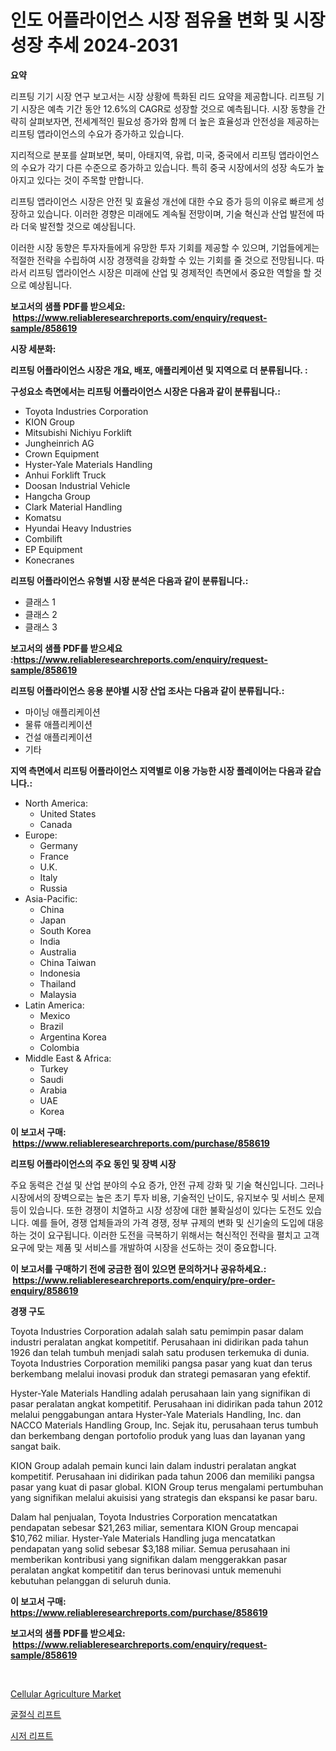 <p><h1>인도 어플라이언스 시장 점유율 변화 및 시장 성장 추세 2024-2031</h1></p><p><strong>요약</strong></p>
<p><p>리프팅 기기 시장 연구 보고서는 시장 상황에 특화된 리드 요약을 제공합니다. 리프팅 기기 시장은 예측 기간 동안 12.6%의 CAGR로 성장할 것으로 예측됩니다. 시장 동향을 간략히 살펴보자면, 전세계적인 필요성 증가와 함께 더 높은 효율성과 안전성을 제공하는 리프팅 앱라이언스의 수요가 증가하고 있습니다.</p><p>지리적으로 분포를 살펴보면, 북미, 아태지역, 유럽, 미국, 중국에서 리프팅 앱라이언스의 수요가 각기 다른 수준으로 증가하고 있습니다. 특히 중국 시장에서의 성장 속도가 높아지고 있다는 것이 주목할 만합니다.</p><p>리프팅 앱라이언스 시장은 안전 및 효율성 개선에 대한 수요 증가 등의 이유로 빠르게 성장하고 있습니다. 이러한 경향은 미래에도 계속될 전망이며, 기술 혁신과 산업 발전에 따라 더욱 발전할 것으로 예상됩니다.</p><p>이러한 시장 동향은 투자자들에게 유망한 투자 기회를 제공할 수 있으며, 기업들에게는 적절한 전략을 수립하여 시장 경쟁력을 강화할 수 있는 기회를 줄 것으로 전망됩니다. 따라서 리프팅 앱라이언스 시장은 미래에 산업 및 경제적인 측면에서 중요한 역할을 할 것으로 예상됩니다.</p></p>
<p><strong>보고서의 샘플 PDF를 받으세요: &nbsp;<a href="https://www.reliableresearchreports.com/enquiry/request-sample/858619">https://www.reliableresearchreports.com/enquiry/request-sample/858619</a></strong></p>
<p><strong>시장 세분화:</strong></p>
<p><strong> 리프팅 어플라이언스 시장은 개요, 배포, 애플리케이션 및 지역으로 더 분류됩니다. :</strong></p>
<p><strong>구성요소 측면에서는 리프팅 어플라이언스 시장은 다음과 같이 분류됩니다.:</strong></p>
<p><ul><li>Toyota Industries Corporation</li><li>KION Group</li><li>Mitsubishi Nichiyu Forklift</li><li>Jungheinrich AG</li><li>Crown Equipment</li><li>Hyster-Yale Materials Handling</li><li>Anhui Forklift Truck</li><li>Doosan Industrial Vehicle</li><li>Hangcha Group</li><li>Clark Material Handling</li><li>Komatsu</li><li>Hyundai Heavy Industries</li><li>Combilift</li><li>EP Equipment</li><li>Konecranes</li></ul></p>
<p><strong> 리프팅 어플라이언스 유형별 시장 분석은 다음과 같이 분류됩니다.:</strong></p>
<p><ul><li>클래스 1</li><li>클래스 2</li><li>클래스 3</li></ul></p>
<p><strong>보고서의 샘플 PDF를 받으세요 :<a href="https://www.reliableresearchreports.com/enquiry/request-sample/858619">https://www.reliableresearchreports.com/enquiry/request-sample/858619</a></strong></p>
<p><strong> 리프팅 어플라이언스 응용 분야별 시장 산업 조사는 다음과 같이 분류됩니다.:</strong></p>
<p><ul><li>마이닝 애플리케이션</li><li>물류 애플리케이션</li><li>건설 애플리케이션</li><li>기타</li></ul></p>
<p><strong>지역 측면에서 리프팅 어플라이언스 지역별로 이용 가능한 시장 플레이어는 다음과 같습니다.:</strong></p>
<p><ul>
    <li>
        North America:
        <ul>
            <li>United States</li>
            <li>Canada</li>
        </ul>
    </li>
    <li>
        Europe:
        <ul>
            <li>Germany</li>
            <li>France</li>
            <li>U.K.</li>
            <li>Italy</li>
            <li>Russia</li>
        </ul>
    </li>
    <li>
        Asia-Pacific:
        <ul>
            <li>China</li>
            <li>Japan</li>
            <li>South Korea</li>
            <li>India</li>
            <li>Australia</li>
            <li>China Taiwan</li>
            <li>Indonesia</li>
            <li>Thailand</li>
            <li>Malaysia</li>
        </ul>
    </li>
    <li>
        Latin America:
        <ul>
            <li>Mexico</li>
            <li>Brazil</li>
            <li>Argentina Korea</li>
            <li>Colombia</li>
        </ul>
    </li>
    <li>
        Middle East & Africa:
        <ul>
            <li>Turkey</li>
            <li>Saudi</li>
            <li>Arabia</li>
            <li>UAE</li>
            <li>Korea</li>
        </ul>
    </li>
    </ul></p>
<p><strong>이 보고서 구매: &nbsp;<a href="https://www.reliableresearchreports.com/purchase/858619">https://www.reliableresearchreports.com/purchase/858619</a></strong></p>
<p><strong>리프팅 어플라이언스의 주요 동인 및 장벽 시장</strong></p>
<p><p>주요 동력은 건설 및 산업 분야의 수요 증가, 안전 규제 강화 및 기술 혁신입니다. 그러나 시장에서의 장벽으로는 높은 초기 투자 비용, 기술적인 난이도, 유지보수 및 서비스 문제 등이 있습니다. 또한 경쟁이 치열하고 시장 성장에 대한 불확실성이 있다는 도전도 있습니다. 예를 들어, 경쟁 업체들과의 가격 경쟁, 정부 규제의 변화 및 신기술의 도입에 대응하는 것이 요구됩니다. 이러한 도전을 극복하기 위해서는 혁신적인 전략을 펼치고 고객 요구에 맞는 제품 및 서비스를 개발하여 시장을 선도하는 것이 중요합니다.</p></p>
<p><strong>이 보고서를 구매하기 전에 궁금한 점이 있으면 문의하거나 공유하세요.: &nbsp;<a href="https://www.reliableresearchreports.com/enquiry/pre-order-enquiry/858619">https://www.reliableresearchreports.com/enquiry/pre-order-enquiry/858619</a></strong></p>
<p><strong>경쟁 구도</strong></p>
<p><p>Toyota Industries Corporation adalah salah satu pemimpin pasar dalam industri peralatan angkat kompetitif. Perusahaan ini didirikan pada tahun 1926 dan telah tumbuh menjadi salah satu produsen terkemuka di dunia. Toyota Industries Corporation memiliki pangsa pasar yang kuat dan terus berkembang melalui inovasi produk dan strategi pemasaran yang efektif.</p><p>Hyster-Yale Materials Handling adalah perusahaan lain yang signifikan di pasar peralatan angkat kompetitif. Perusahaan ini didirikan pada tahun 2012 melalui penggabungan antara Hyster-Yale Materials Handling, Inc. dan NACCO Materials Handling Group, Inc. Sejak itu, perusahaan terus tumbuh dan berkembang dengan portofolio produk yang luas dan layanan yang sangat baik.</p><p>KION Group adalah pemain kunci lain dalam industri peralatan angkat kompetitif. Perusahaan ini didirikan pada tahun 2006 dan memiliki pangsa pasar yang kuat di pasar global. KION Group terus mengalami pertumbuhan yang signifikan melalui akuisisi yang strategis dan ekspansi ke pasar baru.</p><p>Dalam hal penjualan, Toyota Industries Corporation mencatatkan pendapatan sebesar $21,263 miliar, sementara KION Group mencapai $10,762 miliar. Hyster-Yale Materials Handling juga mencatatkan pendapatan yang solid sebesar $3,188 miliar. Semua perusahaan ini memberikan kontribusi yang signifikan dalam menggerakkan pasar peralatan angkat kompetitif dan terus berinovasi untuk memenuhi kebutuhan pelanggan di seluruh dunia.</p></p>
<p><strong>이 보고서 구매: &nbsp; <a href="https://www.reliableresearchreports.com/purchase/858619">https://www.reliableresearchreports.com/purchase/858619</a></strong></p>
<p><strong>보고서의 샘플 PDF를 받으세요: &nbsp;<a href="https://www.reliableresearchreports.com/enquiry/request-sample/858619">https://www.reliableresearchreports.com/enquiry/request-sample/858619</a></strong><strong></strong></p>
<p>&nbsp;</p>
<p><p><a href="https://nifty-kite-d51.notion.site/Cellular-Agriculture-Market-Size-Reflecting-a-Forecast-Till-2031-Market-By-Type-By-Application-and-ebd8f3fa78304689a7741a8da5253a77">Cellular Agriculture Market</a></p><p><a href="https://github.com/CliftonFisher9067/Market-Research-Report-List-1/blob/main/48663074925.md">굴절식 리프트</a></p><p><a href="https://github.com/fernandotryO5lson96765/Market-Research-Report-List-1/blob/main/62710684926.md">시저 리프트</a></p></p>